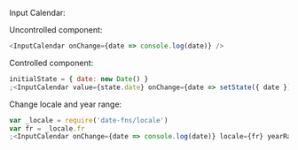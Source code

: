 Input Calendar:

Uncontrolled component:

```js
<InputCalendar onChange={date => console.log(date)} />
```

Controlled component:

```js
initialState = { date: new Date() }
;<InputCalendar value={state.date} onChange={date => setState({ date })} />
```

Change locale and year range:

```js
var _locale = require('date-fns/locale')
var fr = _locale.fr
;<InputCalendar onChange={date => console.log(date)} locale={fr} yearRange={[1990, 1999]} />
```
